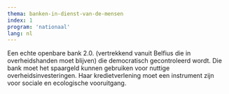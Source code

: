```yaml
---
thema: banken-in-dienst-van-de-mensen
index: 1
program: 'nationaal'
lang: nl
---
```

Een echte openbare bank 2.0. (vertrekkend vanuit Belfius die in overheidshanden moet blijven) die democratisch gecontroleerd wordt. Die bank moet het spaargeld kunnen gebruiken voor nuttige overheidsinvesteringen. Haar kredietverlening moet een instrument zijn voor sociale en ecologische vooruitgang.

